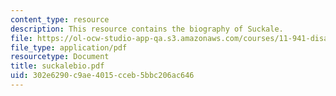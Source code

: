```yaml
---
content_type: resource
description: This resource contains the biography of Suckale.
file: https://ol-ocw-studio-app-qa.s3.amazonaws.com/courses/11-941-disaster-vulnerability-and-resilience-spring-2005/302e6290c9ae4015cceb5bbc206ac646_suckalebio.pdf
file_type: application/pdf
resourcetype: Document
title: suckalebio.pdf
uid: 302e6290-c9ae-4015-cceb-5bbc206ac646
---
```

